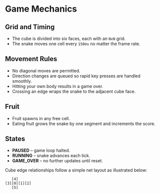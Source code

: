 # Game Mechanics

## Grid and Timing

- The cube is divided into six faces, each with an `NxN` grid.
- The snake moves one cell every `150ms` no matter the frame rate.

## Movement Rules

- No diagonal moves are permitted.
- Direction changes are queued so rapid key presses are handled smoothly.
- Hitting your own body results in a game over.
- Crossing an edge wraps the snake to the adjacent cube face.

## Fruit

- Fruit spawns in any free cell.
- Eating fruit grows the snake by one segment and increments the score.

## States

- **PAUSED** – game loop halted.
- **RUNNING** – snake advances each tick.
- **GAME_OVER** – no further updates until reset.

Cube edge relationships follow a simple net layout as illustrated below:

```
   [4]
[3][0][1][2]
   [5]
```
